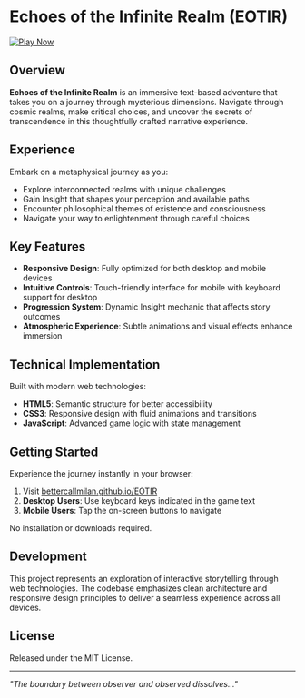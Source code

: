 # Echoes of the Infinite Realm (EOTIR)

[![Play Now](https://img.shields.io/badge/Play%20Now-Online-brightgreen)](https://bettercallmilan.github.io/EOTIR)

## Overview

**Echoes of the Infinite Realm** is an immersive text-based adventure that takes you on a journey through mysterious dimensions. Navigate through cosmic realms, make critical choices, and uncover the secrets of transcendence in this thoughtfully crafted narrative experience.

## Experience

Embark on a metaphysical journey as you:

- Explore interconnected realms with unique challenges
- Gain Insight that shapes your perception and available paths
- Encounter philosophical themes of existence and consciousness
- Navigate your way to enlightenment through careful choices

## Key Features

- **Responsive Design**: Fully optimized for both desktop and mobile devices
- **Intuitive Controls**: Touch-friendly interface for mobile with keyboard support for desktop
- **Progression System**: Dynamic Insight mechanic that affects story outcomes
- **Atmospheric Experience**: Subtle animations and visual effects enhance immersion

## Technical Implementation

Built with modern web technologies:

- **HTML5**: Semantic structure for better accessibility
- **CSS3**: Responsive design with fluid animations and transitions
- **JavaScript**: Advanced game logic with state management

## Getting Started

Experience the journey instantly in your browser:

1. Visit [bettercallmilan.github.io/EOTIR](https://bettercallmilan.github.io/EOTIR)
2. **Desktop Users**: Use keyboard keys indicated in the game text
3. **Mobile Users**: Tap the on-screen buttons to navigate

No installation or downloads required.

## Development

This project represents an exploration of interactive storytelling through web technologies. The codebase emphasizes clean architecture and responsive design principles to deliver a seamless experience across all devices.

## License

Released under the MIT License.

---

*"The boundary between observer and observed dissolves..."*
